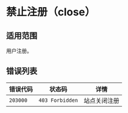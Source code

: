# 禁止注册（close）

## 适用范围

用户注册。

## 错误列表

| 错误代码 | 状态码          | 详情         |
| -------- | --------------- | ------------ |
| `203000` | `403 Forbidden` | 站点关闭注册 |